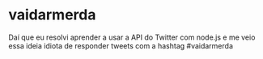 # vaidarmerda
Daí que eu resolvi aprender a usar a API do Twitter com node.js e me veio essa ideia idiota de responder tweets com a hashtag #vaidarmerda
